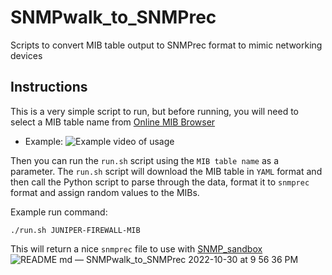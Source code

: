 # SNMPwalk_to_SNMPrec
Scripts to convert MIB table output to SNMPrec format to mimic networking devices

## Instructions
This is a very simple script to run, but before running, you will need to select a MIB table name from [Online MIB Browser](https://bestmonitoringtools.com/mibdb/mibdb_search.php)
* Example:
![Example video of usage](https://user-images.githubusercontent.com/49233513/198919931-64d9b405-86a8-489a-baa9-553981c09775.gif)



Then you can run the `run.sh` script using the `MIB table name` as a parameter. The `run.sh` script will download the MIB table in `YAML` format and then call the Python script to parse through the data, format it to `snmprec` format and assign random values to the MIBs.

Example run command:
```
./run.sh JUNIPER-FIREWALL-MIB
```
This will return a nice `snmprec` file to use with [SNMP_sandbox](https://github.com/UTXOnly/SNMP_sandbox)
![README md — SNMPwalk_to_SNMPrec 2022-10-30 at 9 56 36 PM](https://user-images.githubusercontent.com/49233513/198916381-4213b37b-1f1d-4166-a062-8fafccbb202a.jpg)

